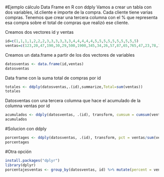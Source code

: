 #Ejemplo cálculo Data Frame en R con ddply
Vamos a crear un tabla con dos variables, id.cliente e importe de la compra. Cada cliente tiene varias compras. 
Tenemos que crear una tercera columna con el % que representa esa compra sobre el total de compras que realizó ese cliente.

Creamos dos vectores id y ventas
```r
id=c(1,1,1,1,2,2,2,3,3,3,3,3,3,4,4,4,4,4,5,5,5,5,5,5,5,5,5,5)
ventas=c(123,20,47,190,30,29,500,1900,345,34,26,57,87,65,765,47,23,78,10,345,62,977,786,80,76,34,23,10)
```
Creamos un data.frame a partir de los dos vectores de variables
```r
datosventas <- data.frame(id,ventas)
datosventas
```
Data frame con la suma total de compras por id
```r
totales <- ddply(datosventas,.(id),summarize,Total=sum(ventas))
totales
```
Datosventas con una tercera columna que hace el acumulado de la columna ventas por id
```r
acumulados <- ddply(datosventas, .(id), transform, cumsum = cumsum(ventas))
acumulados
```

#Solucion con ddply
```r 
porcentages <- ddply(datosventas, .(id), transform, pct = ventas/sum(ventas))
porcentages
```

#Otra opción
```r
install.packages("dplyr")
library(dplyr)
porcentajesventas <- group_by(datosventas, id) %>% mutate(percent = ventas/sum(ventas))
```
